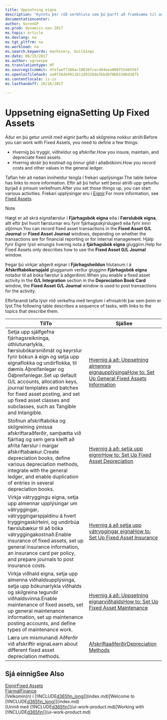 ```yaml
---
title: Uppsetning eigna
description: "Kynntu þér röð verkhluta sem þú þarft að framkvæma til að setja upp eignir, eins og t.d. þá sem tengjast vélum eða byggingum."
documentationcenter: 
author: SorenGP
ms.prod: dynamics-nav-2017
ms.topic: article
ms.devlang: na
ms.tgt_pltfrm: na
ms.workload: na
ms.search.keywords: machinery, buildings
ms.date: 08/15/2017
ms.author: sgroespe
ms.translationtype: HT
ms.sourcegitcommit: 4fefaef7380ac10836fcac404eea006f55d8556f
ms.openlocfilehash: aa0f26de4911611d9326de3bbdbf0bb150bd3875
ms.contentlocale: is-is
ms.lasthandoff: 10/16/2017

---
```

# <a name="setting-up-fixed-assets"></a><span data-ttu-id="4127b-103">Uppsetning eigna</span><span class="sxs-lookup"><span data-stu-id="4127b-103">Setting Up Fixed Assets</span></span>
<span data-ttu-id="4127b-104">Áður en þú getur unnið með eignir þarftu að skilgreina nokkur atriði:</span><span class="sxs-lookup"><span data-stu-id="4127b-104">Before you can work with Fixed Assets, you need to define a few things:</span></span>  

* <span data-ttu-id="4127b-105">Hvernig þú tryggir, viðheldur og afskrifar.</span><span class="sxs-lookup"><span data-stu-id="4127b-105">How you insure, maintain, and depreciate fixed assets.</span></span>  
* <span data-ttu-id="4127b-106">Hvernig skráir þú kostnað og önnur gildi í aðalbókinni.</span><span class="sxs-lookup"><span data-stu-id="4127b-106">How you record costs and other values in the general ledger.</span></span>  

<span data-ttu-id="4127b-107">Taflan hér að neðan inniheldur tengla í frekari upplýsingar.</span><span class="sxs-lookup"><span data-stu-id="4127b-107">The table below has links to more information.</span></span> <span data-ttu-id="4127b-108">Eftir að þú hefur sett þessi atriði upp geturðu byrjað á ýmsum verkefnum.</span><span class="sxs-lookup"><span data-stu-id="4127b-108">After you set those things up, you can start various activities.</span></span> <span data-ttu-id="4127b-109">Frekari upplýsingar eru í [Eignir](fa-manage.md).</span><span class="sxs-lookup"><span data-stu-id="4127b-109">For more information, see [Fixed Assets](fa-manage.md).</span></span>  

> [!NOTE]  
>   <span data-ttu-id="4127b-110">Hægt er að skrá eignafærslur í **Fjárhagsbók eigna** eða í **Færslubók eigna**, allt eftir því hvort færslurnar eru fyrir fjárhagsskýrslugerð eða fyrir innri stjórnun.</span><span class="sxs-lookup"><span data-stu-id="4127b-110">You can record fixed asset transactions in the **Fixed Asset G/L Journal** or **Fixed Asset Journal** windows, depending on whether the transactions are for financial reporting or for internal management.</span></span> <span data-ttu-id="4127b-111">Hjálp fyrir Eignir lýsir einungis hvernig nota á **fjárhagsbók eigna** glugginn.</span><span class="sxs-lookup"><span data-stu-id="4127b-111">Help for Fixed Assets only describes how to use the **Fixed Asset G/L Journal** window.</span></span>  

<span data-ttu-id="4127b-112">Þegar þú virkjar aðgerð eignar í **Fjárhagsheildun** hlutanum í á **Afskriftabókarspjald** glugganum verður glugginn **Fjárhagsbók eigna** notaður til að bóka færslur á aðgerðinni.</span><span class="sxs-lookup"><span data-stu-id="4127b-112">When you enable a fixed asset activity in the **G/L Integration** section in the **Depreciation Book Card** window, the **Fixed Asset G/L Journal** window is used to post transactions for the activity.</span></span>

<span data-ttu-id="4127b-113">Eftirfarandi tafla lýsir röð verkefna með tenglum í efnisatriði þar sem þeim er lýst.</span><span class="sxs-lookup"><span data-stu-id="4127b-113">The following table describes a sequence of tasks, with links to the topics that describe them.</span></span>  

| <span data-ttu-id="4127b-114">Til</span><span class="sxs-lookup"><span data-stu-id="4127b-114">To</span></span> | <span data-ttu-id="4127b-115">Sjá</span><span class="sxs-lookup"><span data-stu-id="4127b-115">See</span></span> |
| --- | --- |
| <span data-ttu-id="4127b-116">Setja upp sjálfgefna fjárhagsreikninga, úthlutunarlykla, færslubókarsniðmát og keyrslur fyrir bókun á eign og setja upp eignaflokka og undirflokka, til dæmis Áþreifanlegar og Óáþreifanlegar.</span><span class="sxs-lookup"><span data-stu-id="4127b-116">Set up default G/L accounts, allocation keys, journal templates and batches for fixed asset posting, and set up fixed asset classes and subclasses, such as Tangible and Intangible.</span></span> |[<span data-ttu-id="4127b-117">Hvernig á að: Uppsetning almennra eignaupplýsinga</span><span class="sxs-lookup"><span data-stu-id="4127b-117">How to: Set Up General Fixed Assets Information</span></span>](fa-how-setup-general.md) |
| <span data-ttu-id="4127b-118">Stofnun afskriftabóka og skilgreining ýmissa afskriftaraðferðir, samþætta við fjárhag og sem gera kleift að afrita færslur í margar afskriftabækur.</span><span class="sxs-lookup"><span data-stu-id="4127b-118">Create depreciation books, define various depreciation methods, integrate with the general ledger, and enable duplication of entries in several depreciation books.</span></span> |[<span data-ttu-id="4127b-119">Hvernig á að: setja upp eignir</span><span class="sxs-lookup"><span data-stu-id="4127b-119">How to: Set Up Fixed Asset Depreciation</span></span>](fa-how-setup-depreciation.md) |
| <span data-ttu-id="4127b-120">Virkja vátryggingu eigna, setja upp almennar upplýsingar um vátryggingar, vátryggingarspjaldinu á hvert tryggingaskírteini, og undirbúa færslubækur til að bóka vátryggingakostnað.</span><span class="sxs-lookup"><span data-stu-id="4127b-120">Enable insurance of fixed assets, set up general insurance information, an insurance card per policy, and prepare journals to post insurance costs.</span></span> |[<span data-ttu-id="4127b-121">Hvernig á að setja upp vátryggingar eigna</span><span class="sxs-lookup"><span data-stu-id="4127b-121">How to: Set Up Fixed Asset Insurance</span></span>](fa-how-setup-insurance.md) |
| <span data-ttu-id="4127b-122">Virkja viðhald eigna, setja upp almenna viðhaldsupplýsinga, setja upp bókunarlykla viðhalds og skilgreina tegundir viðhaldsvinna.</span><span class="sxs-lookup"><span data-stu-id="4127b-122">Enable maintenance of fixed assets, set up general maintenance information, set up maintenance posting accounts, and define types of maintenance work.</span></span> |[<span data-ttu-id="4127b-123">Hvernig á að: Uppsetning eignarviðhalds</span><span class="sxs-lookup"><span data-stu-id="4127b-123">How to: Set Up Fixed Asset Maintenance</span></span>](fa-how-setup-maintenance.md) |
| <span data-ttu-id="4127b-124">Læra um mismunandi Aðferðir við afskriftir eigna</span><span class="sxs-lookup"><span data-stu-id="4127b-124">Learn about different fixed asset depreciation methods.</span></span> |[<span data-ttu-id="4127b-125">Afskriftaaðferðir</span><span class="sxs-lookup"><span data-stu-id="4127b-125">Depreciation Methods</span></span>](fa-depreciation-methods.md) |

## <a name="see-also"></a><span data-ttu-id="4127b-126">Sjá einnig</span><span class="sxs-lookup"><span data-stu-id="4127b-126">See Also</span></span>
[<span data-ttu-id="4127b-127">Eignir</span><span class="sxs-lookup"><span data-stu-id="4127b-127">Fixed Assets</span></span>](fa-manage.md)  
[<span data-ttu-id="4127b-128">Fjármál</span><span class="sxs-lookup"><span data-stu-id="4127b-128">Finance</span></span>](finance.md)  
<span data-ttu-id="4127b-129">[Velkomin(n) í [!INCLUDE[d365fin_long](includes/d365fin_long_md.md)]](index.md)</span><span class="sxs-lookup"><span data-stu-id="4127b-129">[Welcome to [!INCLUDE[d365fin_long](includes/d365fin_long_md.md)]](index.md)</span></span>  
<span data-ttu-id="4127b-130">[Unnið með [!INCLUDE[d365fin](includes/d365fin_md.md)]](ui-work-product.md)</span><span class="sxs-lookup"><span data-stu-id="4127b-130">[Working with [!INCLUDE[d365fin](includes/d365fin_md.md)]](ui-work-product.md)</span></span>

